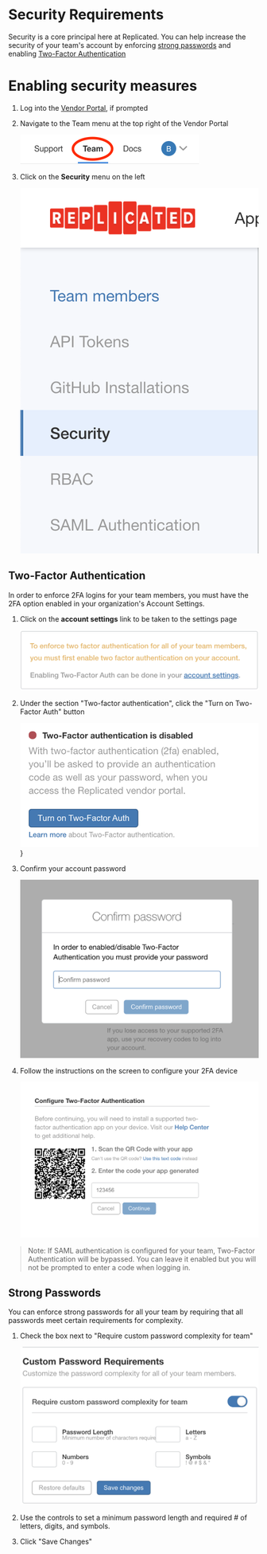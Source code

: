 # Security Requirements
Security is a core principal here at Replicated.  You can help increase the
security of your team's account by enforcing [strong passwords](#strong-passwords)
and enabling [Two-Factor Authentication](#two-factor-authentication)

# Enabling security measures
1. Log into the [Vendor Portal](https://vendor.replicated.com), if prompted

1. Navigate to the Team menu at the top right of the Vendor Portal

    ![Team](img/team-top-menu-button.png)

1. Click on the **Security** menu on the left

    ![Security](img/security/security-menu.png)

## Two-Factor Authentication
In order to enforce 2FA logins for your team members, you must have the 2FA
option enabled in your organization's Account Settings.

1. Click on the **account settings** link to be taken to the settings page

    ![Account Settings](img/security/account-settings.png)

1. Under the section "Two-factor authentication", click the "Turn on Two-Factor
Auth" button

    ![Turn on Two-Factor Auth](img/security/enable-2fa-button.png)}

1. Confirm your account password

    ![Password Dialog](img/security/password-dialog.png)

1. Follow the instructions on the screen to configure your 2FA device

    ![Configure Device](img/security/configure-device.png)

>Note:  If SAML authentication is configured for your team, Two-Factor Authentication will be bypassed. You can leave it enabled but you will not be prompted to enter a code when logging in.

## Strong Passwords
You can enforce strong passwords for all your team by requiring that all
passwords meet certain requirements for complexity.

1. Check the box next to "Require custom password complexity for team"

    ![Password Complexity](img/security/password-complexity.png)

1. Use the controls to set a minimum password length and required # of letters,
digits, and symbols.

1. Click "Save Changes"


